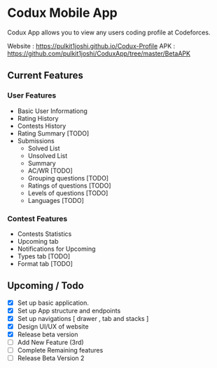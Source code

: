 # Codux Mobile App

Codux App allows you to view any users coding profile at Codeforces. 

Website : https://pulkit1joshi.github.io/Codux-Profile
APK : https://github.com/pulkit1joshi/CoduxApp/tree/master/BetaAPK


## Current Features
### User Features
* Basic User Informationg
* Rating History 
* Contests History
* Rating Summary [TODO]
* Submissions
  * Solved List
  * Unsolved List
  * Summary
  * AC/WR [TODO]
  * Grouping questions [TODO]
  * Ratings of questions [TODO]
  * Levels of questions [TODO]
  * Languages [TODO]

### Contest Features
* Contests Statistics 
* Upcoming tab
* Notifications for Upcoming
* Types tab [TODO]
* Format tab [TODO]

## Upcoming / Todo

- [x] Set up basic application.
- [x] Set up App structure and endpoints
- [x] Set up navigations [ drawer , tab and stacks ]
- [x] Design UI/UX of website
- [x] Release beta version
- [ ] Add New Feature (3rd)
- [ ] Complete Remaining features
- [ ] Release Beta Version 2
